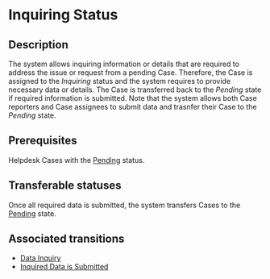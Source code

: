 # Inquiring Status
## Description
The system allows inquiring information or details that are required to address the issue or request from a pending Case. Therefore, the Case is assigned to the *Inquiring* status and the system requires to provide necessary data or details.
The Case is transferred back to the *Pending* state if required information is submitted. Note that the system allows both Case reporters and Case assignees to submit data and trasnfer their Case to the *Pending* state.
## Prerequisites
Helpdesk Cases with the [Pending](s-a-pending.html) status.
## Transferable statuses
Once all required data is submitted, the system transfers Cases to the [Pending](s-a-pending.html) state.
## Associated transitions
* [Data Inquiry](t-2-pend-inquiring.html)
* [Inquired Data is Submitted](t-3-inq-pending.html)
